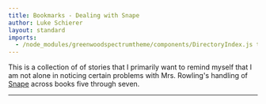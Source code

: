 ```yaml
---
title: Bookmarks - Dealing with Snape
author: Luke Schierer
layout: standard
imports:
  - /node_modules/greenwoodspectrumtheme/components/DirectoryIndex.js type="module"
---
```


This is a collection of of stories that I primarily want to remind myself that I am not alone in noticing certain problems with Mrs. Rowling's handling of [Snape] across books five through seven.

[Snape]: /Harrypedia/people/Snape/Severus/

---

<directory-index directory="/Bookmarks/Dealing With Snape/" recurse></directory-index>
